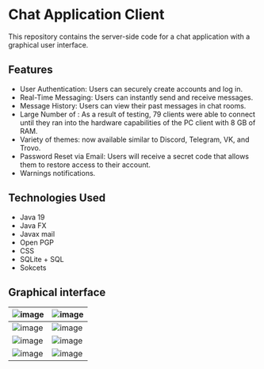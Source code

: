 # Chat Application Client

This repository contains the server-side code for a chat application with a graphical user interface.

## Features
- User Authentication: Users can securely create accounts and log in.
- Real-Time Messaging: Users can instantly send and receive messages.
- Message History: Users can view their past messages in chat rooms.
- Large Number of : As a result of testing, 79 clients were able to connect until they ran into the hardware capabilities of the PC client with 8 GB of RAM.
- Variety of themes: now available similar to Discord, Telegram, VK, and Trovo.
- Password Reset via Email: Users will receive a secret code that allows them to restore access to their account.
- Warnings notifications.

## Technologies Used
- Java 19
- Java FX
- Javax mail
- Open PGP
- CSS
- SQLite + SQL
- Sokcets

## Graphical interface
| ![image](https://github.com/MbIUIb/ChatApp-Client/assets/57868987/80c05212-e4ca-4b5f-9e65-a0bd6a1e43e4) | ![image](https://github.com/MbIUIb/ChatApp-Client/assets/57868987/f8d577fe-effd-48a0-8c6c-a8be8226e7ab) |
| ------------------------------------------------------------------------------------------------------- | ------------------------------------------------------------------------------------------------------- |
| ![image](https://github.com/MbIUIb/ChatApp-Client/assets/57868987/6f147865-a1b9-40b4-acda-a971bd0f802e) | ![image](https://github.com/MbIUIb/ChatApp-Client/assets/57868987/03f0bb9d-0bb5-43e7-930a-faafac1a6e36) |
| ![image](https://github.com/MbIUIb/ChatApp-Client/assets/57868987/1f1f0c9e-3c9a-43a8-b8c6-dbe2b0f325cc) | ![image](https://github.com/MbIUIb/ChatApp-Client/assets/57868987/ad837835-6a0f-4eb4-b3d5-0ff848d0d5f5) |
| ![image](https://github.com/MbIUIb/ChatApp-Client/assets/57868987/eef6de7b-57cc-49e1-8fdb-cd71a1451b45) | ![image](https://github.com/MbIUIb/ChatApp-Client/assets/57868987/876e26d3-67d9-4ffc-9cc4-b75ba00b0462) |
